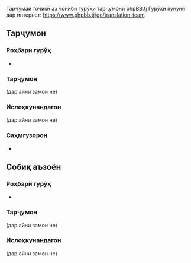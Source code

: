Тарҷумаи тоҷикӣ аз ҷониби гурӯҳи тарҷумони phpBB.tj
Гурӯҳи кунунӣ дар интернет: https://www.phpbb.tj/go/translation-team

## Тарҷумон

### Роҳбари гурӯҳ
* 

### Тарҷумон
(дар айни замон не)

### Ислоҳкунандагон
(дар айни замон не)

### Саҳмгузорон
*

## Собиқ аъзоён 

### Роҳбари гурӯҳ
* 

### Тарҷумон
(дар айни замон не)

### Ислоҳкунандагон
(дар айни замон не)
 
